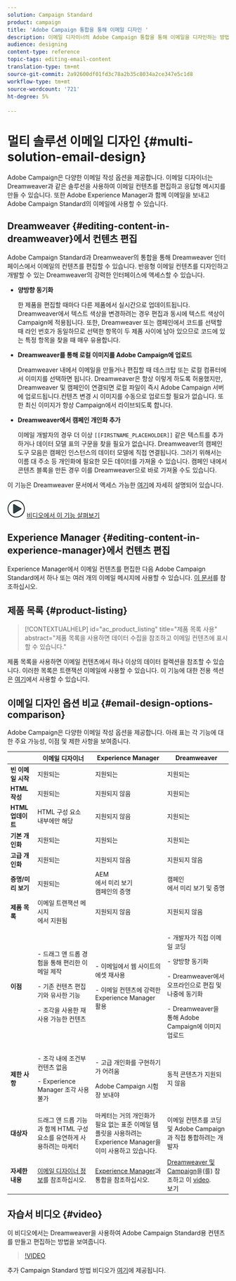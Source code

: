 ```yaml
---
solution: Campaign Standard
product: campaign
title: 'Adobe Campaign 통합을 통해 이메일 디자인 '
description: 이메일 디자이너의 Adobe Campaign 통합을 통해 이메일을 디자인하는 방법을 살펴볼 수 있습니다.
audience: designing
content-type: reference
topic-tags: editing-email-content
translation-type: tm+mt
source-git-commit: 2a92600df01fd3c78a2b35c8034a2ce347e5c1d8
workflow-type: tm+mt
source-wordcount: '721'
ht-degree: 5%

---
```



# 멀티 솔루션 이메일 디자인 {#multi-solution-email-design}

Adobe Campaign은 다양한 이메일 작성 옵션을 제공합니다. 이메일 디자이너는 Dreamweaver과 같은 솔루션을 사용하여 이메일 컨텐츠를 편집하고 응답형 메시지를 만들 수 있습니다. 또한 Adobe Experience Manager과 함께 이메일을 보내고 Adobe Campaign Standard의 이메일에 사용할 수 있습니다.

## Dreamweaver {#editing-content-in-dreamweaver}에서 컨텐츠 편집

Adobe Campaign Standard과 Dreamweaver의 통합을 통해 Dreamweaver 인터페이스에서 이메일의 컨텐츠를 편집할 수 있습니다. 반응형 이메일 컨텐츠를 디자인하고 개발할 수 있는 Dreamweaver의 강력한 인터페이스에 액세스할 수 있습니다.

* **양방향 동기화**

   한 제품을 편집할 때마다 다른 제품에서 실시간으로 업데이트됩니다. Dreamweaver에서 텍스트 색상을 변경하려는 경우 편집과 동시에 텍스트 색상이 Campaign에 적용됩니다. 또한, Dreamweaver 또는 캠페인에서 코드를 선택할 때 라인 번호가 동일하므로 선택한 항목이 두 제품 사이에 남아 있으므로 코드에 있는 특정 항목을 찾을 때 매우 유용합니다.

* **Dreamweaver를 통해 로컬 이미지를 Adobe Campaign에 업로드**

   Dreamweaver 내에서 이메일을 만들거나 편집할 때 데스크탑 또는 로컬 컴퓨터에서 이미지를 선택하면 됩니다. Dreamweaver은 항상 이렇게 하도록 허용했지만, Dreamweaver 및 캠페인이 연결되면 로컬 파일이 즉시 Adobe Campaign 서버에 업로드됩니다.컨텐츠 변경 시 이미지를 수동으로 업로드할 필요가 없습니다. 또한 최신 이미지가 항상 Campaign에서 라이브되도록 합니다.

* **Dreamweaver에서 캠페인 개인화 추가**

   이메일 개발자의 경우 더 이상 `[[FIRSTNAME_PLACEHOLDER]]` 같은 텍스트를 추가하거나 데이터 모델 표의 구문을 찾을 필요가 없습니다. Dreamweaver의 캠페인 도구 모음은 캠페인 인스턴스의 데이터 모델에 직접 연결됩니다. 그러기 위해서는 이름 대 주소 등 개인화에 필요한 모든 데이터를 가져올 수 있습니다. 캠페인 내에서 콘텐츠 블록을 만든 경우 이를 Dreamweaver으로 바로 가져올 수도 있습니다.

이 기능은 Dreamweaver 문서에서 액세스 가능한 [여기](https://helpx.adobe.com/kr/dreamweaver/using/working-with-dreamweaver-and-campaign.html)에 자세히 설명되어 있습니다.

![](assets/do-not-localize/how-to-video.png) [비디오에서 이 기능 살펴보기](#video)

## Experience Manager {#editing-content-in-experience-manager}에서 컨텐츠 편집

Experience Manager에서 이메일 컨텐츠를 편집한 다음 Adobe Campaign Standard에서 하나 또는 여러 개의 이메일 메시지에 사용할 수 있습니다. [이 문서](../../integrating/using/integrating-with-experience-manager.md)를 참조하십시오.

## 제품 목록 {#product-listing}

>[!CONTEXTUALHELP]
>id="ac_product_listing"
>title="제품 목록 사용"
>abstract="제품 목록을 사용하면 데이터 수집을 참조하고 이메일 컨텐츠에 표시할 수 있습니다."

제품 목록을 사용하면 이메일 컨텐츠에서 하나 이상의 데이터 컬렉션을 참조할 수 있습니다. 이러한 목록은 트랜잭션 이메일에 사용할 수 있습니다. 이 기능에 대한 전용 섹션은 [여기](../../channels/using/event-transactional-messages.md#using-product-listings-in-a-transactional-message)에서 사용할 수 있습니다.

## 이메일 디자인 옵션 비교 {#email-design-options-comparison}

Adobe Campaign은 다양한 이메일 작성 옵션을 제공합니다. 아래 표는 각 기능에 대한 주요 가능성, 이점 및 제한 사항을 보여줍니다.

<table> 
 <thead> 
  <tr> 
   <th> </th> 
   <th> 이메일 디자이너<br /> </th> 
   <th> Experience Manager<br /> </th> 
   <th> Dreamweaver<br /> </th> 
  </tr> 
 </thead> 
 <tbody> 
  <tr> 
   <td> <strong>빈 이메일 시작</strong><br /> </td> 
   <td> 지원되는<br /> </td> 
   <td> 지원되는<br /> </td> 
   <td> 지원되는<br /> </td> 
  </tr> 
  <tr> 
   <td> <strong>HTML 작성</strong><br /> </td> 
   <td> 지원되는<br /> </td> 
   <td> 지원되지 않음<br /> </td> 
   <td> 지원되는<br /> </td> 
  </tr> 
  <tr> 
   <td> <strong>HTML 업데이트</strong><br /> </td> 
   <td> HTML 구성 요소<br /> 내부에만 해당 </td> 
   <td> 지원되지 않음<br /> </td> 
   <td> 지원되는<br /> </td> 
  </tr> 
  <tr> 
   <td> <strong>기본 개인화</strong><br /> </td> 
   <td> 지원되는<br /> </td> 
   <td> 지원되는<br /> </td> 
   <td> 지원되는<br /> </td> 
  </tr> 
  <tr> 
   <td> <strong>고급 개인화</strong><br /> </td> 
   <td> 지원되는<br /> </td> 
   <td> 지원되지 않음<br /> </td> 
   <td> 지원되지 않음<br /> </td> 
  </tr> 
  <tr> 
   <td> <strong>증명/미리 보기</strong><br /> </td> 
   <td> 지원되는<br /> </td> 
   <td> AEM<br />에서 미리 보기<br /> 캠페인의 증명 </td> 
   <td> 캠페인<br />에서 미리 보기 및 증명 </td> 
  </tr> 
  <tr> 
   <td> <strong>제품 목록</strong><br /> </td> 
   <td> 이메일 트랜잭션 메시지<br />에서 지원됨 </td> 
   <td> 지원되지 않음<br /> </td> 
   <td> 지원되지 않음<br /> </td> 
  </tr> 
  <tr> 
   <td> <strong>이점</strong><br /> </td> 
   <td> 
     <p>- 드래그 앤 드롭 경험을 통해 편리한 이메일 제작</p>
     <p>- 기존 컨텐츠 편집기와 유사한 기능</p>
     <p>- 조각을 사용한 재사용 가능한 컨텐츠</p>
  </td> 
   <td> 
     <p>- 이메일에서 웹 사이트의 에셋 재사용</p>
     <p>- 이메일 컨텐츠에 강력한 Experience Manager 활용</p>
    </td> 
   <td> 
    <p>- 개발자가 직접 이메일 코딩</p>
    <p>- 양방향 동기화</p>
    <p>- Dreamweaver에서 오프라인으로 편집 및 나중에 동기화</p>
    <p>- Dreamweaver을 통해 Adobe Campaign에 이미지 업로드</p>
  </td> 
  </tr> 
  <tr> 
   <td> <strong>제한 사항</strong><br /> </td> 
   <td> 
     <p>- 조각 내에 조건부 컨텐츠 없음</p>
     <p>- Experience Manager 조각 사용 불가</p>
  </td> 
   <td> 
     <p>- 고급 개인화를 구현하기가 어려움</p>
     <p>Adobe Campaign 시험장 보내야</p>
  </td> 
   <td> 동적 콘텐츠가 지원되지 않음<br /> </td> 
  </tr> 
  <tr> 
   <td> <strong>대상자</strong><br /> </td> 
   <td> 드래그 앤 드롭 기능과 함께 HTML 구성 요소를 유연하게 사용하려는 마케터<br /> </td> 
   <td> 마케터는 거의 개인화가 필요 없는 표준 이메일 템플릿을 사용하려는 Experience Manager을 이미 사용하고 있습니다.<br /> </td> 
   <td> 이메일 컨텐츠를 코딩 및 Adobe Campaign과 직접 통합하려는 개발자<br /> </td> 
  </tr> 
  <tr> 
   <td> <strong>자세한 내용</strong><br /> </td> 
   <td> <a href="../../designing/using/designing-content-in-adobe-campaign.md">이메일 디자이너 정보</a>를 참조하십시오.<br /> </td> 
   <td> <a href="../../integrating/using/integrating-with-experience-manager.md">Experience Manager</a>과 통합을 참조하십시오.<br /> </td> 
   <td> <a href="https://helpx.adobe.com/kr/dreamweaver/using/working-with-dreamweaver-and-campaign.html">Dreamweaver 및 Campaign</a>을(를) 참조하고 이 <a href="#video">video</a>.<br /> 보기 </td> 
  </tr> 
 </tbody> 
</table>

## 자습서 비디오 {#video}

이 비디오에서는 Dreamweaver을 사용하여 Adobe Campaign Standard용 컨텐츠를 만들고 편집하는 방법을 보여줍니다.

>[!VIDEO](https://video.tv.adobe.com/v/23121?quality=12&captions=eng)

추가 Campaign Standard 방법 비디오가 [여기](https://experienceleague.adobe.com/docs/campaign-standard-learn/tutorials/overview.html?lang=ko)에 제공됩니다.
